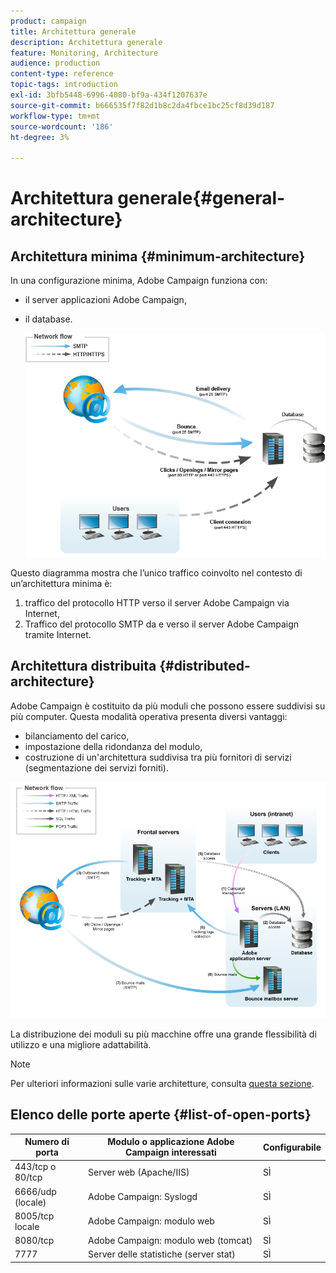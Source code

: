 ```yaml
---
product: campaign
title: Architettura generale
description: Architettura generale
feature: Monitoring, Architecture
audience: production
content-type: reference
topic-tags: introduction
exl-id: 3bfb5448-6996-4080-bf9a-434f1207637e
source-git-commit: b666535f7f82d1b8c2da4fbce1bc25cf8d39d187
workflow-type: tm+mt
source-wordcount: '186'
ht-degree: 3%

---
```


# Architettura generale{#general-architecture}



## Architettura minima {#minimum-architecture}

In una configurazione minima, Adobe Campaign funziona con:

* il server applicazioni Adobe Campaign,
* il database.

  ![](assets/formation_exploitation.png)

Questo diagramma mostra che l’unico traffico coinvolto nel contesto di un’architettura minima è:

1. traffico del protocollo HTTP verso il server Adobe Campaign via Internet,
1. Traffico del protocollo SMTP da e verso il server Adobe Campaign tramite Internet.

## Architettura distribuita {#distributed-architecture}

Adobe Campaign è costituito da più moduli che possono essere suddivisi su più computer. Questa modalità operativa presenta diversi vantaggi:

* bilanciamento del carico,
* impostazione della ridondanza del modulo,
* costruzione di un&#39;architettura suddivisa tra più fornitori di servizi (segmentazione dei servizi forniti).

![](assets/architecturerepartie.png)

La distribuzione dei moduli su più macchine offre una grande flessibilità di utilizzo e una migliore adattabilità.

>[!NOTE]
>
>Per ulteriori informazioni sulle varie architetture, consulta [questa sezione](../../installation/using/general-architecture.md).

## Elenco delle porte aperte {#list-of-open-ports}

| Numero di porta | Modulo o applicazione Adobe Campaign interessati | Configurabile |
|---|---|---|
| 443/tcp o 80/tcp | Server web (Apache/IIS) | SÌ |
| 6666/udp (locale) | Adobe Campaign: Syslogd | SÌ |
| 8005/tcp locale | Adobe Campaign: modulo web | SÌ |
| 8080/tcp | Adobe Campaign: modulo web (tomcat) | SÌ |
| 7777 | Server delle statistiche (server stat) | SÌ |

